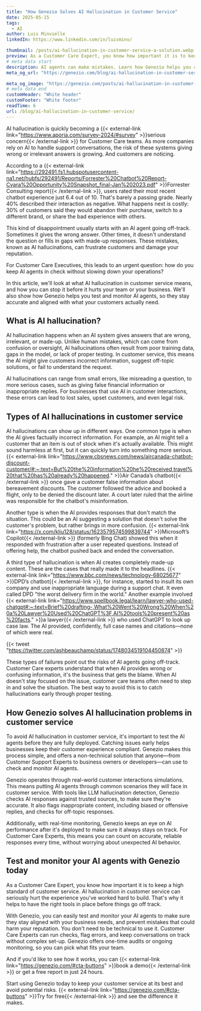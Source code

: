 ```yaml
---
title: "How Genezio Solves AI Hallucination in Customer Service"
date: 2025-05-15
tags:
  - AI
author: Luis Minvielle
linkedIn: https://www.linkedin.com/in/luisminv/

thumbnail: /posts/ai-hallucination-in-customer-service-a-solution.webp
preview: As a Customer Care Expert, you know how important it is to keep a high standard of customer service. AI hallucination in customer service can seriously hurt the experience you’ve worked hard to build. That’s why it helps to have the right tools in place before things go off track.
# meta data start
description: AI agents can make mistakes. Learn how Genezio helps you catch those errors for a better customer experience.
meta_og_url: "https://genezio.com/blog/ai-hallucination-in-customer-service/"

meta_og_image: "https://genezio.com/posts/ai-hallucination-in-customer-service-a-solution.webp"
# meta data end
customHeader: "White header"
customFooter: "White footer"
readTime: 6
url: /blog/ai-hallucination-in-customer-service/
---
```


AI hallucination is quickly becoming a {{< external-link link="<https://www.aporia.com/survey-2024/#survey>" >}}serious concern{{< /external-link >}} for Customer Care teams. As more companies rely on AI to handle support conversations, the risk of these systems giving wrong or irrelevant answers is growing. And customers are noticing.

According to a {{< external-link link="<https://292491.fs1.hubspotusercontent-na1.net/hubfs/292491/Reports/Forrester%20Chatbot%20Report-Cyara%20Opportunity%20Snapshot_final-Jan%202023.pdf>" >}}Forrester Consulting report{{< /external-link >}}, users rated their most recent chatbot experience just 6.4 out of 10. That's barely a passing grade. Nearly 40% described their interaction as negative. What happens next is costly: 30% of customers said they would abandon their purchase, switch to a different brand, or share the bad experience with others.

This kind of disappointment usually starts with an AI agent going off-track. Sometimes it gives the wrong answer. Other times, it doesn't understand the question or fills in gaps with made-up responses. These mistakes, known as AI hallucinations, can frustrate customers and damage your reputation.

For Customer Care Executives, this leads to an urgent question: how do you keep AI agents in check without slowing down your operations?

In this article, we'll look at what AI hallucination in customer service means, and how you can stop it before it hurts your team or your business. We'll also show how Genezio helps you test and monitor AI agents, so they stay accurate and aligned with what your customers actually need.

## What is AI hallucination?

AI hallucination happens when an AI system gives answers that are wrong, irrelevant, or made-up. Unlike human mistakes, which can come from confusion or oversight, AI hallucinations often result from poor training data, gaps in the model, or lack of proper testing. In customer service, this means the AI might give customers incorrect information, suggest off-topic solutions, or fail to understand the request.

AI hallucinations can range from small errors, like misreading a question, to more serious cases, such as giving false financial information or inappropriate replies. For businesses that use AI in customer interactions, these errors can lead to lost sales, upset customers, and even legal risk.

## Types of AI hallucinations in customer service

AI hallucinations can show up in different ways. One common type is when the AI gives factually incorrect information. For example, an AI might tell a customer that an item is out of stock when it's actually available. This might sound harmless at first, but it can quickly turn into something more serious. {{< external-link link="<https://www.cbsnews.com/news/aircanada-chatbot-discount-customer/#:~:text=But%20the%20information%20he%20received,travel%20that%20has%20already%20happened>." >}}Air Canada’s chatbot{{< /external-link >}} once gave a customer false information about bereavement discounts. The customer followed the advice and booked a flight, only to be denied the discount later. A court later ruled that the airline was responsible for the chatbot's misinformation.

Another type is when the AI provides responses that don't match the situation. This could be an AI suggesting a solution that doesn't solve the customer's problem, but rather brings in more confusion. {{< external-link link="<https://x.com/kliu128/status/1623579574599839744>" >}}Microsoft’s Copilot{{< /external-link >}} (formerly Bing Chat) showed this when it responded with frustration after a user repeated questions. Instead of offering help, the chatbot pushed back and ended the conversation.

A third type of hallucination is when AI creates completely made-up content. These are the cases that really made it to the headlines. {{< external-link link="<https://www.bbc.com/news/technology-68025677>" >}}DPD’s chatbot{{< /external-link >}}, for instance, started to insult its own company and use inappropriate language during a support chat. It even called DPD "the worst delivery firm in the world." Another example involved {{< external-link link="<https://www.spellbook.legal/learn/lawyer-who-used-chatgpt#:~:text=Brief%20drafting-,What%20Went%20Wrong%20When%20a%20Lawyer%20Used%20ChatGPT%3F,AI%20tools%20present%20as%20facts>." >}}a lawyer{{< /external-link >}} who used ChatGPT to look up case law. The AI provided, confidently, full case names and citations—none of which were real.

{{< tweet "<https://twitter.com/ashbeauchamp/status/1748034519104450874>" >}}

These types of failures point out the risks of AI agents going off-track. Customer Care experts understand that when AI provides wrong or confusing information, it's the business that gets the blame. When AI doesn't stay focused on the issue, customer care teams often need to step in and solve the situation. The best way to avoid this is to catch hallucinations early through proper testing.

## How Genezio solves AI hallucination problems in customer service

To avoid AI hallucination in customer service, it's important to test the AI agents before they are fully deployed. Catching issues early helps businesses keep their customer experience compliant. Genezio makes this process simple, and offers a non-technical solution that anyone—from Customer Support Experts to business owners or developers—can use to check and monitor AI agents.

Genezio operates through real-world customer interactions simulations. This means putting AI agents through common scenarios they will face in customer service. With tools like LLM hallucination detection, Genezio checks AI responses against trusted sources, to make sure they're accurate. It also flags inappropriate content, including biased or offensive replies, and checks for off-topic responses.

Additionally, with real-time monitoring, Genezio keeps an eye on AI performance after it's deployed to make sure it always stays on track. For Customer Care Experts, this means you can count on accurate, reliable responses every time, without worrying about unexpected AI behavior.

## Test and monitor your AI agents with Genezio today

As a Customer Care Expert, you know how important it is to keep a high standard of customer service. AI hallucination in customer service can seriously hurt the experience you've worked hard to build. That's why it helps to have the right tools in place before things go off track.

With Genezio, you can easily test and monitor your AI agents to make sure they stay aligned with your business needs, and prevent mistakes that could harm your reputation. You don't need to be technical to use it. Customer Care Experts can run checks, flag errors, and keep conversations on track without complex set-up. Genezio offers one-time audits or ongoing monitoring, so you can pick what fits your team.

And if you'd like to see how it works, you can {{< external-link link="<https://genezio.com/#cta-buttons>" >}}book a demo{{< /external-link >}} or get a free report in just 24 hours.

Start using Genezio today to keep your customer service at its best and avoid potential risks. {{< external-link link="<https://genezio.com/#cta-buttons>" >}}Try for free{{< /external-link >}} and see the difference it makes.
